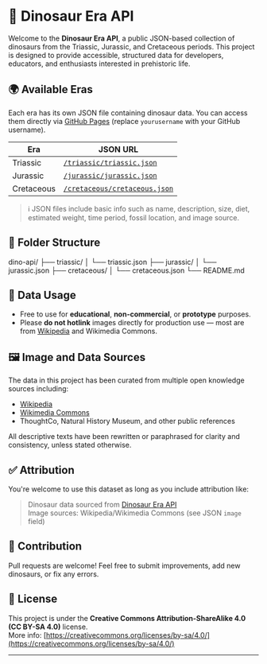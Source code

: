 # 🦖 Dinosaur Era API

Welcome to the **Dinosaur Era API**, a public JSON-based collection of dinosaurs from the Triassic, Jurassic, and Cretaceous periods. This project is designed to provide accessible, structured data for developers, educators, and enthusiasts interested in prehistoric life.

## 🌍 Available Eras

Each era has its own JSON file containing dinosaur data. You can access them directly via [GitHub Pages](https://yourusername.github.io/dino-api/) (replace `yourusername` with your GitHub username).

| Era         | JSON URL                                                                                            |
|-------------|-----------------------------------------------------------------------------------------------------|
| Triassic    | [`/triassic/triassic.json`](https://dhikav0.github.io/dino-api/triassic/triassic_dino.json)         |
| Jurassic    | [`/jurassic/jurassic.json`](https://dhikav0.github.io/dino-api/jurassic/jurassic_dino.json)         |
| Cretaceous  | [`/cretaceous/cretaceous.json`](https://dhikav0.github.io/dino-api/cretaceous/cretaceous_dino.json) |

> ℹ️ JSON files include basic info such as name, description, size, diet, estimated weight, time period, fossil location, and image source.

## 📁 Folder Structure
dino-api/
├── triassic/
│ └── triassic.json
├── jurassic/
│ └── jurassic.json
├── cretaceous/
│ └── cretaceous.json
└── README.md

## 🧠 Data Usage

- Free to use for **educational**, **non-commercial**, or **prototype** purposes.
- Please **do not hotlink** images directly for production use — most are from [Wikipedia](https://en.wikipedia.org) and Wikimedia Commons.

## 🖼️ Image and Data Sources

The data in this project has been curated from multiple open knowledge sources including:

- [Wikipedia](https://www.wikipedia.org/)
- [Wikimedia Commons](https://commons.wikimedia.org/)
- ThoughtCo, Natural History Museum, and other public references

All descriptive texts have been rewritten or paraphrased for clarity and consistency, unless stated otherwise.

## ✅ Attribution

You're welcome to use this dataset as long as you include attribution like:

> Dinosaur data sourced from [Dinosaur Era API](https://yourusername.github.io/dino-api)  
> Image sources: Wikipedia/Wikimedia Commons (see JSON `image` field)

## 🚀 Contribution

Pull requests are welcome! Feel free to submit improvements, add new dinosaurs, or fix any errors.

## 📄 License

This project is under the **Creative Commons Attribution-ShareAlike 4.0 (CC BY-SA 4.0)** license.  
More info: [https://creativecommons.org/licenses/by-sa/4.0/](https://creativecommons.org/licenses/by-sa/4.0/)

---
